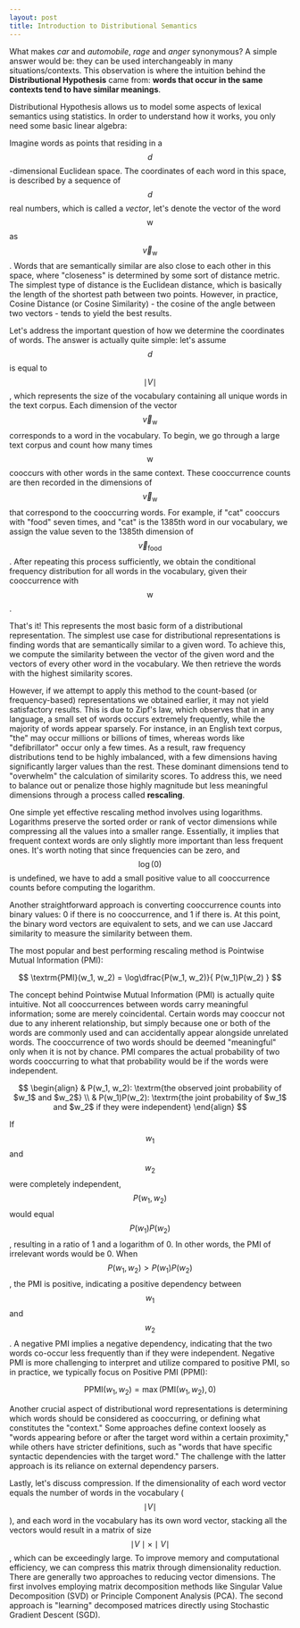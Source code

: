 ```yaml
---
layout: post
title: Introduction to Distributional Semantics
---
```


What makes *car* and *automobile*, *rage* and *anger* synonymous? A simple answer would be: they can be used interchangeably in many situations/contexts. This observation is where the intuition behind the **Distributional Hypothesis** came from: **words that occur in the same contexts tend to have similar meanings**. 

Distributional Hypothesis allows us to model some aspects of lexical semantics using statistics. In order to understand how it works, you only need some basic linear algebra:

Imagine words as points that residing in a $$d$$-dimensional Euclidean space. The coordinates of each word in this space, is described by a sequence of $$d$$ real numbers, which is called a *vector*, let's denote the vector of the word $$\textrm{w}$$ as $$\vec{v}_{\textrm{w}}$$ . Words that are semantically similar are also close to each other in this space, where "closeness" is determined by some sort of distance metric. The simplest type of distance is the Euclidean distance, which is basically the length of the shortest path between two points. However, in practice, Cosine Distance (or Cosine Similarity) - the cosine of the angle between two vectors - tends to yield the best results.

Let's address the important question of how we determine the coordinates of words. The answer is actually quite simple: let's assume $$d$$ is equal to $$\mid V \mid$$, which represents the size of the vocabulary containing all unique words in the text corpus. Each dimension of the vector $$\vec{v}_{\textrm{w}}$$ corresponds to a word in the vocabulary. To begin, we go through a large text corpus and count how many times $$\textrm{w}$$ cooccurs with other words in the same context. These cooccurrence counts are then recorded in the dimensions of $$\vec{v}_{\textrm{w}}$$ that correspond to the cooccurring words. For example, if "cat" cooccurs with "food" seven times, and "cat" is the 1385th word in our vocabulary, we assign the value seven to the 1385th dimension of $$\vec{v}_{\textrm{food}}$$. After repeating this process sufficiently, we obtain the conditional frequency distribution for all words in the vocabulary, given their cooccurrence with $$\textrm{w}$$. 

That's it! This represents the most basic form of a distributional representation. The simplest use case for distributional representations is finding words that are semantically similar to a given word. To achieve this, we compute the similarity between the vector of the given word and the vectors of every other word in the vocabulary. We then retrieve the words with the highest similarity scores.

However, if we attempt to apply this method to the count-based (or frequency-based) representations we obtained earlier, it may not yield satisfactory results. This is due to Zipf's law, which observes that in any language, a small set of words occurs extremely frequently, while the majority of words appear sparsely. For instance, in an English text corpus, "the" may occur millions or billions of times, whereas words like "defibrillator" occur only a few times. As a result, raw frequency distributions tend to be highly imbalanced, with a few dimensions having significantly larger values than the rest. These dominant dimensions tend to "overwhelm" the calculation of similarity scores. To address this, we need to balance out or penalize those highly magnitude but less meaningful dimensions through a process called **rescaling**.

One simple yet effective rescaling method involves using logarithms. Logarithms preserve the sorted order or rank of vector dimensions while compressing all the values into a smaller range. Essentially, it implies that frequent context words are only slightly more important than less frequent ones. It's worth noting that since frequencies can be zero, and $$\log(0)$$ is undefined, we have to add a small positive value to all cooccurrence counts before computing the logarithm.

Another straightforward approach is converting cooccurrence counts into binary values: 0 if there is no cooccurrence, and 1 if there is. At this point, the binary word vectors are equivalent to sets, and we can use Jaccard similarity to measure the similarity between them.

The most popular and best performing rescaling method is Pointwise Mutual Information (PMI):

$$
\textrm{PMI}(w_1, w_2) = 
\log\dfrac{P(w_1, w_2)}{ P(w_1)P(w_2) }
$$

The concept behind Pointwise Mutual Information (PMI) is actually quite intuitive. Not all cooccurrences between words carry meaningful information; some are merely coincidental. Certain words may cooccur not due to any inherent relationship, but simply because one or both of the words are commonly used and can accidentally appear alongside unrelated words. The cooccurrence of two words should be deemed "meaningful" only when it is not by chance. PMI compares the actual probability of two words cooccurring to what that probability would be if the words were independent.

$$
\begin{align}
    & P(w_1, w_2): \textrm{the observed joint probability of $w_1$ and $w_2$} \\
    & P(w_1)P(w_2): \textrm{the joint probability of $w_1$ and $w_2$ if they were independent}
\end{align}
$$

If $$w_1$$ and $$w_2$$ were completely independent, $$P(w_1, w_2)$$ would equal $$P(w_1)P(w_2)$$, resulting in a ratio of 1 and a logarithm of 0. In other words, the PMI of irrelevant words would be 0. When $$P(w_1, w_2) > P(w_1)P(w_2)$$, the PMI is positive, indicating a positive dependency between $$w_1$$ and $$w_2$$. A negative PMI implies a negative dependency, indicating that the two words co-occur less frequently than if they were independent. Negative PMI is more challenging to interpret and utilize compared to positive PMI, so in practice, we typically focus on Positive PMI (PPMI):

$$
\textrm{PPMI}(w_1, w_2) = \max(\textrm{PMI}(w_1, w_2), 0)
$$

Another crucial aspect of distributional word representations is determining which words should be considered as cooccurring, or defining what constitutes the "context." Some approaches define context loosely as "words appearing before or after the target word within a certain proximity," while others have stricter definitions, such as "words that have specific syntactic dependencies with the target word." The challenge with the latter approach is its reliance on external dependency parsers.

Lastly, let's discuss compression. If the dimensionality of each word vector equals the number of words in the vocabulary ($$\mid V \mid$$), and each word in the vocabulary has its own word vector, stacking all the vectors would result in a matrix of size $$\mid V \mid \times \mid V \mid$$, which can be exceedingly large. To improve memory and computational efficiency, we can compress this matrix through dimensionality reduction. There are generally two approaches to reducing vector dimensions. The first involves employing matrix decomposition methods like Singular Value Decomposition (SVD) or Principle Component Analysis (PCA). The second approach is "learning" decomposed matrices directly using Stochastic Gradient Descent (SGD).
